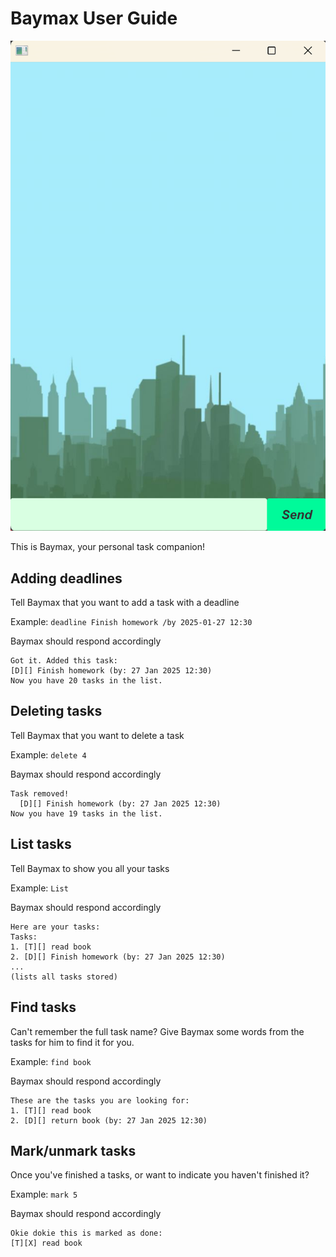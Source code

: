 # Baymax User Guide
![GUI](./Ui.png)

This is Baymax, your personal task companion!

## Adding deadlines

Tell Baymax that you want to add a task with a deadline

Example: `deadline Finish homework /by 2025-01-27 12:30`

Baymax should respond accordingly

```
Got it. Added this task: 
[D][] Finish homework (by: 27 Jan 2025 12:30)
Now you have 20 tasks in the list.
```

## Deleting tasks

Tell Baymax that you want to delete a task

Example: `delete 4`

Baymax should respond accordingly

```
Task removed!
  [D][] Finish homework (by: 27 Jan 2025 12:30)
Now you have 19 tasks in the list.
```


## List tasks

Tell Baymax to show you all your tasks

Example: `List`

Baymax should respond accordingly

```
Here are your tasks:
Tasks:
1. [T][] read book
2. [D][] Finish homework (by: 27 Jan 2025 12:30)
...
(lists all tasks stored)
```

## Find tasks

Can't remember the full task name? Give Baymax some words from the tasks
for him to find it for you.

Example: `find book`

Baymax should respond accordingly

```
These are the tasks you are looking for:
1. [T][] read book
2. [D][] return book (by: 27 Jan 2025 12:30)
```

## Mark/unmark tasks

Once you've finished a tasks, or want to indicate you haven't finished it?

Example: `mark 5`

Baymax should respond accordingly

```
Okie dokie this is marked as done:
[T][X] read book
```